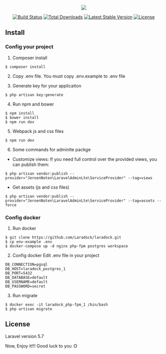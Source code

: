 <p align="center"><img src="https://laravel.com/assets/img/components/logo-laravel.svg"></p>

<p align="center">
<a href="https://travis-ci.org/laravel/framework"><img src="https://travis-ci.org/laravel/framework.svg" alt="Build Status"></a>
<a href="https://packagist.org/packages/laravel/framework"><img src="https://poser.pugx.org/laravel/framework/d/total.svg" alt="Total Downloads"></a>
<a href="https://packagist.org/packages/laravel/framework"><img src="https://poser.pugx.org/laravel/framework/v/stable.svg" alt="Latest Stable Version"></a>
<a href="https://packagist.org/packages/laravel/framework"><img src="https://poser.pugx.org/laravel/framework/license.svg" alt="License"></a>
</p>

## Install

### Config your project 
1. Composer install

```
$ composer install
```
2. Copy .env file. You must copy .env.example to .env file

3. Generate key for your applicaiton

```
$ php artisan key:generate
```

4. Run npm and bower

```
$ npm install
$ bower install
$ npm run dev
```
5. Webpack js and css files

```
$ npm run dev
```

6. Some commands for adminlte packge

- Customize views: If you need full control over the provided views, you can publish them:

```
$ php artisan vendor:publish --provider="JeroenNoten\LaravelAdminLte\ServiceProvider" --tag=views
```

- Get assets (js and css files)

```
$ php artisan vendor:publish --provider="JeroenNoten\LaravelAdminLte\ServiceProvider" --tag=assets --force
```

### Config docker

1. Run docker

```
$ git clone https://github.com/Laradock/laradock.git
$ cp env-example .env
$ docker-compose up -d nginx php-fpm postgres workspace

```

2. Config docker
Edit .env file in your project

```
DB_CONNECTION=pgsql
DB_HOST=laradock_postgres_1
DB_PORT=5432
DB_DATABASE=default
DB_USERNAME=default
DB_PASSWORD=secret
```

3. Run migrate

```
$ docker exec -it laradock_php-fpm_1 /bin/bash
$ php artisan migrate
```

## License

Laravel version 5.7

Now, Enjoy it!!! Good luck to you :D
